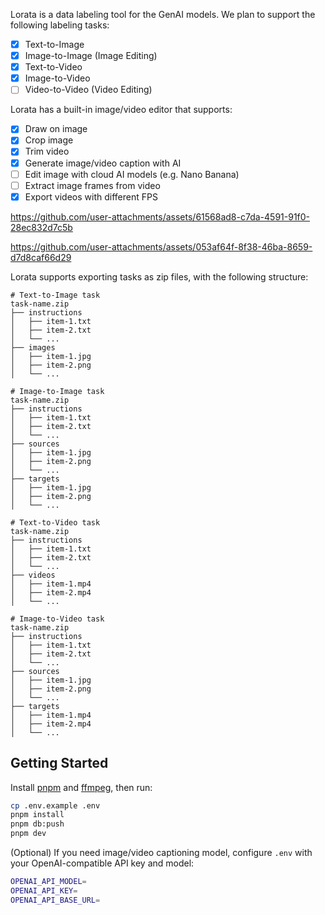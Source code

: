 Lorata is a data labeling tool for the GenAI models. We plan to support the following labeling tasks:

- [x] Text-to-Image
- [x] Image-to-Image (Image Editing)
- [x] Text-to-Video
- [x] Image-to-Video
- [ ] Video-to-Video (Video Editing)

Lorata has a built-in image/video editor that supports:

- [x] Draw on image
- [x] Crop image
- [x] Trim video
- [x] Generate image/video caption with AI
- [ ] Edit image with cloud AI models (e.g. Nano Banana)
- [ ] Extract image frames from video
- [x] Export videos with different FPS

https://github.com/user-attachments/assets/61568ad8-c7da-4591-91f0-28ec832d7c5b

https://github.com/user-attachments/assets/053af64f-8f38-46ba-8659-d7d8caf66d29

Lorata supports exporting tasks as zip files, with the following structure:

```
# Text-to-Image task
task-name.zip
├── instructions
│   ├── item-1.txt
│   ├── item-2.txt
│   └── ...
├── images
│   ├── item-1.jpg
│   ├── item-2.png
│   └── ...
```

```
# Image-to-Image task
task-name.zip
├── instructions
│   ├── item-1.txt
│   ├── item-2.txt
│   └── ...
├── sources
│   ├── item-1.jpg
│   ├── item-2.png
│   └── ...
├── targets
│   ├── item-1.jpg
│   ├── item-2.png
│   └── ...
```

```
# Text-to-Video task
task-name.zip
├── instructions
│   ├── item-1.txt
│   ├── item-2.txt
│   └── ...
├── videos
│   ├── item-1.mp4
│   ├── item-2.mp4
│   └── ...
```

```
# Image-to-Video task
task-name.zip
├── instructions
│   ├── item-1.txt
│   ├── item-2.txt
│   └── ...
├── sources
│   ├── item-1.jpg
│   ├── item-2.png
│   └── ...
├── targets
│   ├── item-1.mp4
│   ├── item-2.mp4
│   └── ...
```

## Getting Started

Install [pnpm](https://pnpm.io/installation) and [ffmpeg](https://ffmpeg.org/download.html), then run:

```bash
cp .env.example .env
pnpm install
pnpm db:push
pnpm dev
```

(Optional) If you need image/video captioning model, configure `.env` with your OpenAI-compatible API key and model:

```bash
OPENAI_API_MODEL=
OPENAI_API_KEY=
OPENAI_API_BASE_URL=
```
